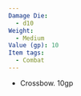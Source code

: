 ```yaml
---
Damage Die:
  - d10
Weight:
  - Medium
Value (gp): 10
Item tags:
  - Combat
---
```

- Crossbow. 10gp